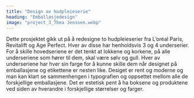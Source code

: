 ```yaml
---
title: "Design av hudpleieserie"
heading: "Emballasjedesign"
image: "project_3_Thea Jenssen.webp"
---
```


Dette prosjektet gikk ut på å redesigne to hudpleie­​serier fra L’oréal Paris, Revitalift og Age Perfect. Hver av disse har henholdsvis 3 og 4 underserier. For å skille hovedseriene er det tenkt at lokkene og korkene, på alle underseriene som hører til dem, skal være sølv og gull. Hver av underseriene har hver sin farge for å kunne skille dem når designet på emballasjene og etikettene er nesten like. Desi­get er rent og moderne og man kan klart se sammenhengen i typografien og oppsettet mellom alle de forskjellige emballasjene. Det er estetisk pent å ha boksene og produktene ved siden av hverandre i forskjellige størrelser og farger.
